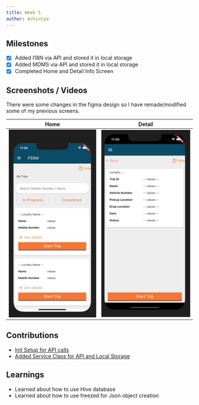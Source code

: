```yaml
---
title: Week 5
author: Achintya
---
```


## Milestones
- [x] Added I18N via API and stored it in local storage
- [x] Added MDMS via API and stored it in local storage
- [x] Completed Home and Detail Info Screen

## Screenshots / Videos 
There were some changes in the figma design so I have remade/modified some of my previous screens.

| Home | Detail |
| --- | --- |
| ![](../static/week5/img-1.jpg) | ![](../static/week5/img-2.jpg) |

## Contributions
- [Init Setup for API calls](https://github.com/egovernments/egov-rnd/commit/44119722cd9e45315094d5eb8647b57d994e91e6)
- [Added Service Class for API and Local Storage](https://github.com/egovernments/egov-rnd/commit/443acaf7084976096f862da6190396f015628422)

## Learnings
- Learned about how to use Hive database
- Learned about how to use freezed for Json object creation
